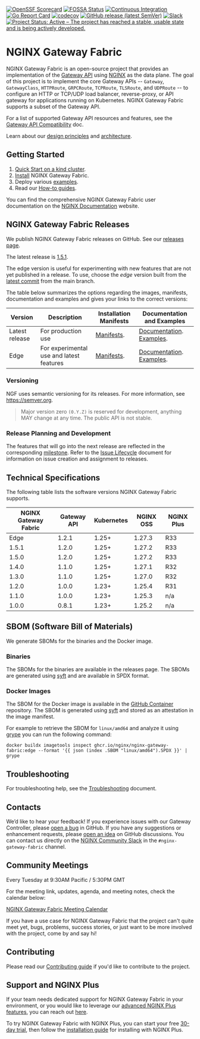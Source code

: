 [![OpenSSF Scorecard](https://api.securityscorecards.dev/projects/github.com/nginx/nginx-gateway-fabric/badge)](https://scorecard.dev/viewer/?uri=github.com/nginx/nginx-gateway-fabric)
[![FOSSA Status](https://app.fossa.com/api/projects/custom%2B5618%2Fgithub.com%2Fnginxinc%2Fnginx-gateway-fabric.svg?type=shield)](https://app.fossa.com/projects/custom%2B5618%2Fgithub.com%2Fnginxinc%2Fnginx-gateway-fabric?ref=badge_shield)
[![Continuous Integration](https://github.com/nginx/nginx-gateway-fabric/actions/workflows/ci.yml/badge.svg)](https://github.com/nginx/nginx-gateway-fabric/actions/workflows/ci.yml)
[![Go Report Card](https://goreportcard.com/badge/github.com/nginx/nginx-gateway-fabric)](https://goreportcard.com/report/github.com/nginx/nginx-gateway-fabric)
[![codecov](https://codecov.io/gh/nginx/nginx-gateway-fabric/graph/badge.svg?token=32ULC8F13Z)](https://codecov.io/gh/nginx/nginx-gateway-fabric)
[![GitHub release (latest SemVer)](https://img.shields.io/github/v/release/nginx/nginx-gateway-fabric?logo=github&sort=semver)](https://github.com/nginx/nginx-gateway-fabric/releases/latest)
[![Slack](https://img.shields.io/badge/slack-%23nginx--gateway--fabric-green?logo=slack)](https://nginxcommunity.slack.com/channels/nginx-gateway-fabric)
[![Project Status: Active – The project has reached a stable, usable state and is being actively developed.](https://www.repostatus.org/badges/latest/active.svg)](https://www.repostatus.org/#active)

# NGINX Gateway Fabric

NGINX Gateway Fabric is an open-source project that provides an implementation of
the [Gateway API](https://gateway-api.sigs.k8s.io/) using [NGINX](https://nginx.org/) as the data plane. The goal of
this project is to implement the core Gateway APIs -- `Gateway`, `GatewayClass`, `HTTPRoute`, `GRPCRoute`, `TCPRoute`, `TLSRoute`,
and `UDPRoute` -- to configure an HTTP or TCP/UDP load balancer, reverse-proxy, or API gateway for applications running
on Kubernetes. NGINX Gateway Fabric supports a subset of the Gateway API.

For a list of supported Gateway API resources and features, see
the [Gateway API Compatibility](https://docs.nginx.com/nginx-gateway-fabric/overview/gateway-api-compatibility/) doc.

Learn about our [design principles](/docs/developer/design-principles.md) and [architecture](https://docs.nginx.com/nginx-gateway-fabric/overview/gateway-architecture/).

## Getting Started

1. [Quick Start on a kind cluster](https://docs.nginx.com/nginx-gateway-fabric/get-started/).
2. [Install](https://docs.nginx.com/nginx-gateway-fabric/installation/) NGINX Gateway Fabric.
3. Deploy various [examples](examples).
4. Read our [How-to guides](https://docs.nginx.com/nginx-gateway-fabric/how-to/).

You can find the comprehensive NGINX Gateway Fabric user documentation on the [NGINX Documentation](https://docs.nginx.com/nginx-gateway-fabric/) website.

## NGINX Gateway Fabric Releases

We publish NGINX Gateway Fabric releases on GitHub. See
our [releases page](https://github.com/nginx/nginx-gateway-fabric/releases).

The latest release is [1.5.1](https://github.com/nginx/nginx-gateway-fabric/releases/tag/v1.5.1).

The edge version is useful for experimenting with new features that are not yet published in a release. To use, choose
the _edge_ version built from the [latest commit](https://github.com/nginx/nginx-gateway-fabric/commits/main)
from the main branch.

The table below summarizes the options regarding the images, manifests, documentation and examples and gives your links
to the correct versions:

| Version        | Description                              | Installation Manifests                                                            | Documentation and Examples                                                                                                                                                 |
|----------------|------------------------------------------|-----------------------------------------------------------------------------------|----------------------------------------------------------------------------------------------------------------------------------------------------------------------------|
| Latest release | For production use                       | [Manifests](https://github.com/nginx/nginx-gateway-fabric/tree/v1.5.1/deploy). | [Documentation](https://docs.nginx.com/nginx-gateway-fabric). [Examples](https://github.com/nginx/nginx-gateway-fabric/tree/v1.5.1/examples).                           |
| Edge           | For experimental use and latest features | [Manifests](https://github.com/nginx/nginx-gateway-fabric/tree/main/deploy).   | [Documentation](https://github.com/nginx/nginx-gateway-fabric/tree/main/site/content). [Examples](https://github.com/nginx/nginx-gateway-fabric/tree/main/examples). |

### Versioning

NGF uses semantic versioning for its releases. For more information, see https://semver.org.

> Major version zero `(0.Y.Z)` is reserved for development, anything MAY change at any time. The public API is not stable.

### Release Planning and Development

The features that will go into the next release are reflected in the
corresponding [milestone](https://github.com/nginx/nginx-gateway-fabric/milestones). Refer to
the [Issue Lifecycle](ISSUE_LIFECYCLE.md) document for information on issue creation and assignment to releases.

## Technical Specifications

The following table lists the software versions NGINX Gateway Fabric supports.

| NGINX Gateway Fabric | Gateway API | Kubernetes | NGINX OSS | NGINX Plus |
|----------------------|-------------|------------|-----------|------------|
| Edge                 | 1.2.1       | 1.25+      | 1.27.3    | R33        |
| 1.5.1                | 1.2.0       | 1.25+      | 1.27.2    | R33        |
| 1.5.0                | 1.2.0       | 1.25+      | 1.27.2    | R33        |
| 1.4.0                | 1.1.0       | 1.25+      | 1.27.1    | R32        |
| 1.3.0                | 1.1.0       | 1.25+      | 1.27.0    | R32        |
| 1.2.0                | 1.0.0       | 1.23+      | 1.25.4    | R31        |
| 1.1.0                | 1.0.0       | 1.23+      | 1.25.3    | n/a        |
| 1.0.0                | 0.8.1       | 1.23+      | 1.25.2    | n/a        |

## SBOM (Software Bill of Materials)

We generate SBOMs for the binaries and the Docker image.

### Binaries

The SBOMs for the binaries are available in the releases page. The SBOMs are generated
using [syft](https://github.com/anchore/syft) and are available in SPDX format.

### Docker Images

The SBOM for the Docker image is available in
the [GitHub Container](https://github.com/nginx/nginx-gateway-fabric/pkgs/container/nginx-gateway-fabric)
repository. The SBOM is generated using [syft](https://github.com/anchore/syft) and stored as an attestation in the
image manifest.

For example to retrieve the SBOM for `linux/amd64` and analyze it using [grype](https://github.com/anchore/grype) you
can run the following command:

```shell
docker buildx imagetools inspect ghcr.io/nginx/nginx-gateway-fabric:edge --format '{{ json (index .SBOM "linux/amd64").SPDX }}' | grype
```

## Troubleshooting

For troubleshooting help, see the [Troubleshooting](https://docs.nginx.com/nginx-gateway-fabric/how-to/monitoring/troubleshooting/) document.

## Contacts

We’d like to hear your feedback! If you experience issues with our Gateway Controller, please [open a bug][bug] in
GitHub. If you have any suggestions or enhancement requests, please [open an idea][idea] on GitHub discussions. You can
contact us directly on the [NGINX Community Slack][slack] in
the `#nginx-gateway-fabric`
channel.

[bug]: https://github.com/nginx/nginx-gateway-fabric/issues/new?assignees=&labels=&projects=&template=bug_report.md&title=
[idea]: https://github.com/nginx/nginx-gateway-fabric/discussions/categories/ideas
[slack]: https://nginxcommunity.slack.com/channels/nginx-gateway-fabric

## Community Meetings

Every Tuesday at 9:30AM Pacific / 5:30PM GMT

For the meeting link, updates, agenda, and meeting notes, check the calendar below:

[NGINX Gateway Fabric Meeting Calendar](https://calendar.google.com/calendar/embed?src=a82aa06dc698b4271fb562d43f38e5bf7676585e581057bde026ddd1c71f84e9%40group.calendar.google.com)

If you have a use case for NGINX Gateway Fabric that the project can't quite meet yet, bugs, problems, success stories, or just want to be more involved with the project, come by and say hi!

## Contributing

Please read our [Contributing guide](CONTRIBUTING.md) if you'd like to contribute to the project.

## Support and NGINX Plus

If your team needs dedicated support for NGINX Gateway Fabric in your environment, or you would like to leverage our [advanced NGINX Plus features](https://docs.nginx.com/nginx-gateway-fabric/overview/nginx-plus/), you can reach out [here](https://www.f5.com/content/f5-com/en_us/products/get-f5).

To try NGINX Gateway Fabric with NGINX Plus, you can start your free [30-day trial](https://www.f5.com/trials), then follow the [installation guide](https://docs.nginx.com/nginx-gateway-fabric/installation/installing-ngf/helm/) for installing with NGINX Plus.
